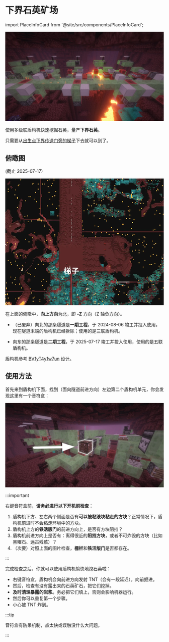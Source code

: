 # 下界石英矿场

import PlaceInfoCard from '@site/src/components/PlaceInfoCard';

<PlaceInfoCard builder='msterLazy, unbreaking_III' nether='-16,+113,-5'/>

![](/img/place/下界石英矿场-1.webp)

使用多级联盾构机快速挖掘石英，量产**下界石英**。

只需要从[出生点下界传送门旁的梯子](/docs/place/netherTraffic#基岩下层入口)下去就可以到了。

## 俯瞰图

(截止 2025-07-17)

![](/img/place/下界石英矿场-2.webp)

在上面的俯瞰中，**向上方向**为北，即 **-Z** 方向（Z 轴负方向）。

- （已废弃）向北的那条隧道是**一期工程**，于 2024-08-06 竣工并投入使用，现在隧道末端的盾构机已经拆除；使用的是三联盾构机。

- 向东的那条隧道是**二期工程**，于 2025-07-17 竣工并投入使用，使用的是五联盾构机。

盾构机参考 [BV1yT4y1w7un](https://www.bilibili.com/video/BV1yT4y1w7un) 设计。

## 使用方法

首先来到盾构机下面，找到（面向隧道前进方向）左边第二个盾构机单元，你会发现这里有一个音符盒：

![](/img/place/下界石英矿场-3.webp)

:::important

右键音符盒前，**请务必进行以下开机前检查**：

1. 盾构机下方、左右两个侧面是否有**可以被粘液块粘走的方块**？正常情况下，盾构机前进时不会粘走环境中的方块。
2. 盾构机上方的**铁活版门**的前进方向上，是否有方块阻挡？
3. 盾构机前进方向上是否有：离得很近的**阻挡方块**，或者不可炸毁的方块（比如黑曜石、远古残骸）？
4. （次要）对照上面的图片检查，**栅栏**和**铁活版门**是否都存在。

:::

完成检查之后，你就可以使用盾构机愉快地挖石英啦：

- 右键音符盒，盾构机会向前进方向发射 TNT（会有一段延迟），向前掘进。
- 然后，检查有没有露出来的石英矿石，把它们挖掉。
- **及时清理暴露的岩浆**。务必把它们填上，否则会影响机器运行。
- 然后你可以重复第一个步骤。
- 小心被 TNT 炸到。

:::tip

音符盒有防呆机制，点太快或误触没什么大问题。

:::